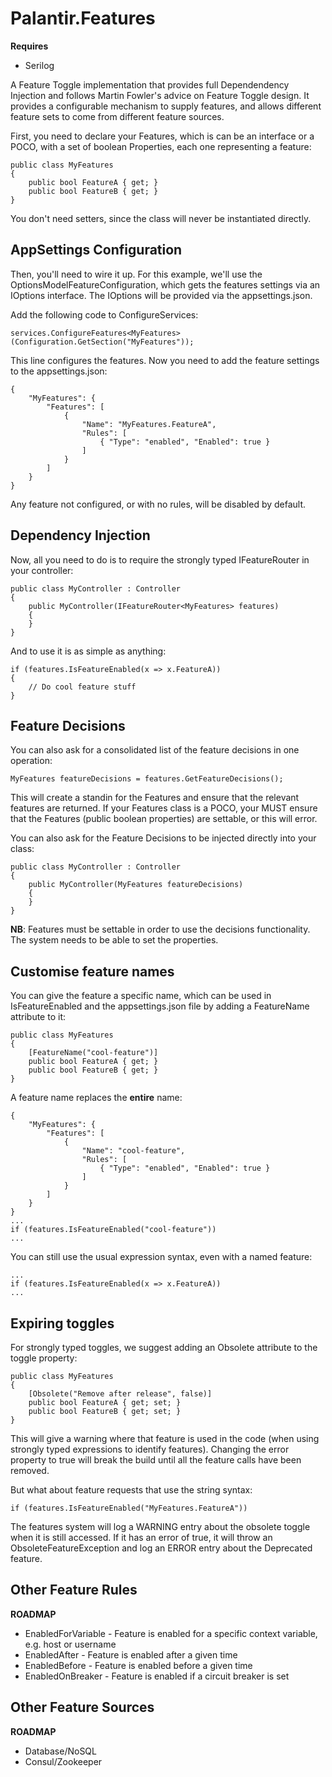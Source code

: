 ﻿# Palantir.Features
**Requires**

* Serilog

A Feature Toggle implementation that provides full Dependendency Injection and follows Martin Fowler's advice on Feature Toggle
design. It provides a configurable mechanism to supply features, and allows different feature sets to come from different
feature sources.

First, you need to declare your Features, which is can be an interface or a POCO, with a set of boolean Properties,
each one representing a feature:
```
public class MyFeatures
{
    public bool FeatureA { get; }
    public bool FeatureB { get; }
}
```

You don't need setters, since the class will never be instantiated directly.

## AppSettings Configuration

Then, you'll need to wire it up. For this example, we'll use the OptionsModelFeatureConfiguration, which gets the features settings
via an IOptions interface. The IOptions will be provided via the appsettings.json.

Add the following code to ConfigureServices:
```
services.ConfigureFeatures<MyFeatures>(Configuration.GetSection("MyFeatures"));
```

This line configures the features. Now you need to add the feature settings to the appsettings.json:
```
{
    "MyFeatures": {
        "Features": [
            {
                "Name": "MyFeatures.FeatureA",
                "Rules": [
                    { "Type": "enabled", "Enabled": true }
                ]
            }
        ]
    }
}
```

Any feature not configured, or with no rules, will be disabled by default.

## Dependency Injection

Now, all you need to do is to require the strongly typed IFeatureRouter in your controller:

```
public class MyController : Controller
{
    public MyController(IFeatureRouter<MyFeatures> features) 
    {
    }
}
```

And to use it is as simple as anything:
```
if (features.IsFeatureEnabled(x => x.FeatureA))
{
    // Do cool feature stuff
}
```

## Feature Decisions
You can also ask for a consolidated list of the feature decisions in one operation:

```
MyFeatures featureDecisions = features.GetFeatureDecisions();
```

This will create a standin for the Features and ensure that the relevant features are returned. If your Features class is a POCO,
your MUST ensure that the Features (public boolean properties) are settable, or this will error.

You can also ask for the Feature Decisions to be injected directly into your class:

```
public class MyController : Controller
{
    public MyController(MyFeatures featureDecisions) 
    {
    }
}
```

**NB**: Features must be settable in order to use the decisions functionality. The system needs to be able to set the properties.

## Customise feature names

You can give the feature a specific name, which can be used in IsFeatureEnabled and the appsettings.json file by adding
a FeatureName attribute to it:

```
public class MyFeatures
{
    [FeatureName("cool-feature")]
    public bool FeatureA { get; }
    public bool FeatureB { get; }
}
```

A feature name replaces the **entire** name:

```
{
    "MyFeatures": {
        "Features": [
            {
                "Name": "cool-feature",
                "Rules": [
                    { "Type": "enabled", "Enabled": true }
                ]
            }
        ]
    }
}
...
if (features.IsFeatureEnabled("cool-feature"))
...
```

You can still use the usual expression syntax, even with a named feature:

```
...
if (features.IsFeatureEnabled(x => x.FeatureA))
...
```

## Expiring toggles
For strongly typed toggles, we suggest adding an Obsolete attribute to the toggle property:
```
public class MyFeatures
{
    [Obsolete("Remove after release", false)]
    public bool FeatureA { get; set; }
    public bool FeatureB { get; set; }
}
```

This will give a warning where that feature is used in the code (when using strongly typed expressions to identify features).
Changing the error property to true will break the build until all the feature calls have been removed.

But what about feature requests that use the string syntax:
```
if (features.IsFeatureEnabled("MyFeatures.FeatureA"))
```

The features system will log a WARNING entry about the obsolete toggle when it is still accessed. If it has an error of true,
it will throw an ObsoleteFeatureException and log an ERROR entry about the Deprecated feature.

## Other Feature Rules

**ROADMAP**

* EnabledForVariable - Feature is enabled for a specific context variable, e.g. host or username
* EnabledAfter - Feature is enabled after a given time
* EnabledBefore - Feature is enabled before a given time
* EnabledOnBreaker - Feature is enabled if a circuit breaker is set

## Other Feature Sources

**ROADMAP**

* Database/NoSQL
* Consul/Zookeeper